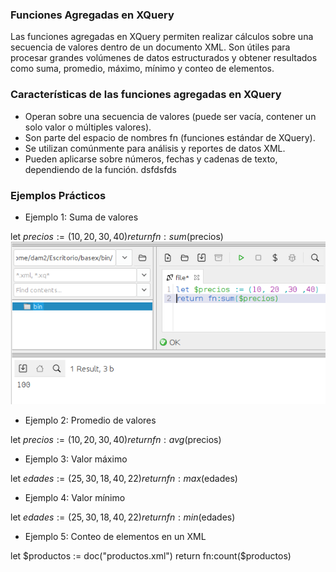 ### Funciones Agregadas en XQuery
Las funciones agregadas en XQuery permiten realizar cálculos sobre una secuencia de valores dentro de un documento XML. Son útiles para procesar grandes volúmenes de datos estructurados y obtener resultados como suma, promedio, máximo, mínimo y conteo de elementos.

### Características de las funciones agregadas en XQuery
- Operan sobre una secuencia de valores (puede ser vacía, contener un solo valor o múltiples valores).
- Son parte del espacio de nombres fn (funciones estándar de XQuery).
- Se utilizan comúnmente para análisis y reportes de datos XML.
- Pueden aplicarse sobre números, fechas y cadenas de texto, dependiendo de la función.
dsfdsfds

### Ejemplos Prácticos
- Ejemplo 1: Suma de valores

let $precios := (10, 20, 30, 40)
return fn:sum($precios)
![alt text](<capturas Ivan/1.png>)

- Ejemplo 2: Promedio de valores

let $precios := (10, 20, 30, 40)
return fn:avg($precios)

- Ejemplo 3: Valor máximo

let $edades := (25, 30, 18, 40, 22)
return fn:max($edades)

- Ejemplo 4: Valor mínimo

let $edades := (25, 30, 18, 40, 22)
return fn:min($edades)

- Ejemplo 5: Conteo de elementos en un XML

let $productos := doc("productos.xml")
return fn:count($productos)



